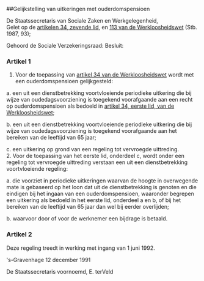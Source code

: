 <meta http-equiv='Content-Type' content='text/html; charset=utf-8' />

##Gelijkstelling van uitkeringen met ouderdomspensioen

De Staatssecretaris van Sociale Zaken en Werkgelegenheid,  
Gelet op de [artikelen 34, zevende lid](../../../../../../../wet/werkloosheidswet/BWBR0004045/README.md), en [113 van de Werkloosheidswet](../../../../../../../wet/werkloosheidswet/BWBR0004045/README.md) (Stb. 1987, 93);

Gehoord de Sociale Verzekeringsraad:
Besluit:    

### Artikel  1  

1.  Voor de toepassing van [artikel 34 van de Werkloosheidswet](../../../../../../../wet/werkloosheidswet/BWBR0004045/README.md) wordt met een ouderdomspensioen gelijkgesteld: 

a. een uit een dienstbetrekking voortvloeiende periodieke uitkering die bij wijze van oudedagsvoorziening is toegekend voorafgaande aan een recht op ouderdomspensioen als bedoeld in [artikel 34, eerste lid, van de Werkloosheidswet](../../../../../../../wet/werkloosheidswet/BWBR0004045/README.md);  

b. een uit een dienstbetrekking voortvloeiende periodieke uitkering die bij wijze van oudedagsvoorziening is toegekend voorafgaande aan het bereiken van de leeftijd van 65 jaar;  

c. een uitkering op grond van een regeling tot vervroegde uittreding.     
2.  Voor de toepassing van het eerste lid, onderdeel c, wordt onder een regeling tot vervroegde uittreding verstaan een uit een dienstbetrekking voortvloeiende regeling: 

a. die voorziet in periodieke uitkeringen waarvan de hoogte in overwegende mate is gebaseerd op het loon dat uit de dienstbetrekking is genoten en die eindigen bij het ingaan van een ouderdomspensioen, waaronder begrepen een uitkering als bedoeld in het eerste lid, onderdeel a en b, of bij het bereiken van de leeftijd van 65 jaar dan wel bij eerder overlijden;  

b. waarvoor door of voor de werknemer een bijdrage is betaald.     

### Artikel  2  

Deze regeling treedt in werking met ingang van 1 juni 1992.  

's-Gravenhage 
12 december 1991    

De 
Staatssecretaris voornoemd, 
E. terVeld    
